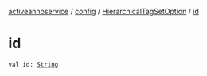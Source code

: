 [activeannoservice](../../index.md) / [config](../index.md) / [HierarchicalTagSetOption](index.md) / [id](./id.md)

# id

`val id: `[`String`](https://kotlinlang.org/api/latest/jvm/stdlib/kotlin/-string/index.html)